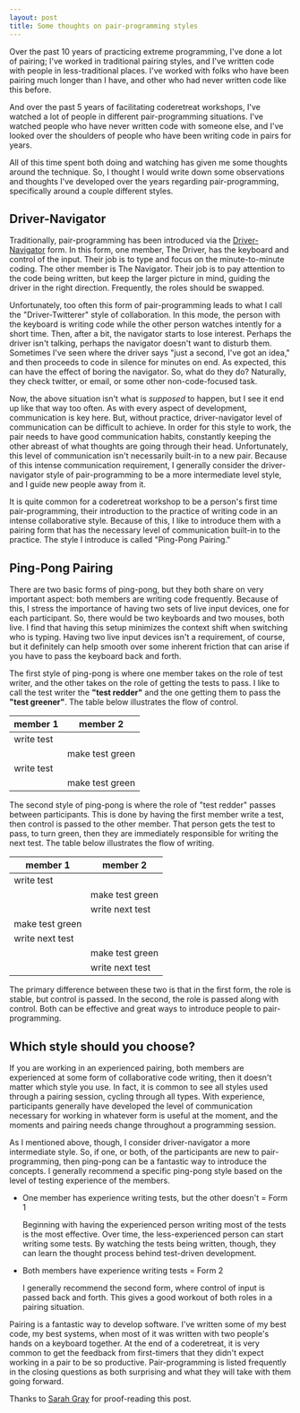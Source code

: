 ```yaml
---
layout: post
title: Some thoughts on pair-programming styles
---
```


Over the past 10 years of practicing extreme programming, I've done a lot of pairing; I've worked in traditional pairing styles, and I've written code with people in less-traditional places. I've worked with folks who have been pairing much longer than I have, and other who had never written code like this before.

And over the past 5 years of facilitating coderetreat workshops, I've watched a lot of people in different pair-programming situations. I've watched people who have never written code with someone else, and I've looked over the shoulders of people who have been writing code in pairs for years.

All of this time spent both doing and watching has given me some thoughts around the technique. So, I thought I would write down some observations and thoughts I've developed over the years regarding pair-programming, specifically around a couple different styles.

## Driver-Navigator

Traditionally, pair-programming has been introduced via the [Driver-Navigator](http://guide.agilealliance.org/guide/pairing.html) form. In this form, one member, The Driver, has the keyboard and control of the input. Their job is to type and focus on the minute-to-minute coding. The other member is The Navigator. Their job is to pay attention to the code being written, but keep the larger picture in mind, guiding the driver in the right direction. Frequently, the roles should be swapped.

Unfortunately, too often this form of pair-programming leads to what I call the "Driver-Twitterer" style of collaboration. In this mode, the person with the keyboard is writing code while the other person watches intently for a short time. Then, after a bit, the navigator starts to lose interest. Perhaps the driver isn't talking, perhaps the navigator doesn't want to disturb them. Sometimes I've seen where the driver says "just a second, I've got an idea," and then proceeds to code in silence for minutes on end. As expected, this can have the effect of boring the navigator. So, what do they do? Naturally, they check twitter, or email, or some other non-code-focused task.

Now, the above situation isn't what is *supposed* to happen, but I see it end up like that way too often. As with every aspect of development, communication is key here. But, without practice, driver-navigator level of communication can be difficult to achieve. In order for this style to work, the pair needs to have good communication habits, constantly keeping the other abreast of what thoughts are going through their head. Unfortunately, this level of communication isn't necessarily built-in to a new pair. Because of this intense communication requirement, I generally consider the driver-navigator style of pair-programming to be a more intermediate level style, and I guide new people away from it.

It is quite common for a coderetreat workshop to be a person's first time pair-programming, their introduction to the practice of writing code in an intense collaborative style. Because of this, I like to introduce them with a pairing form that has the necessary level of communication built-in to the practice. The style I introduce is called "Ping-Pong Pairing."

## Ping-Pong Pairing

There are two basic forms of ping-pong, but they both share on very important aspect: both members are writing code frequently. Because of this, I stress the importance of having two sets of live input devices, one for each participant. So, there would be two keyboards and two mouses, both live. I find that having this setup minimizes the context shift when switching who is typing. Having two live input devices isn't a requirement, of course, but it definitely can help smooth over some inherent friction that can arise if you have to pass the keyboard back and forth.

The first style of ping-pong is where one member takes on the role of test writer, and the other takes on the role of getting the tests to pass. I like to call the test writer the **"test redder"** and the one getting them to pass the **"test greener"**. The table below illustrates the flow of control.

| member 1   | member 2        |
| ---------- | --------------- |
| write test |                 |
|            | make test green |
| write test |                 |
|            | make test green |

The second style of ping-pong is where the role of "test redder" passes between participants. This is done by having the first member write a test, then control is passed to the other member. That person gets the test to pass, to turn green, then they are immediately responsible for writing the next test. The table below illustrates the flow of writing.

| member 1        | member 2        |
|-----------------|-----------------|
| write test      |                 |
|                 | make test green |
|                 | write next test |
| make test green |                 |
| write next test |                 |
|                 | make test green |
|                 | write next test |

The primary difference between these two is that in the first form, the role is stable, but control is passed. In the second, the role is passed along with control. Both can be effective and great ways to introduce people to pair-programming.

## Which style should you choose?

If you are working in an experienced pairing, both members are experienced at some form of collaborative code writing, then it doesn't matter which style you use. In fact, it is common to see all styles used through a pairing session, cycling through all types. With experience, participants generally have developed the level of communication necessary for working in whatever form is useful at the moment, and the moments and pairing needs change throughout a programming session.

As I mentioned above, though, I consider driver-navigator a more intermediate style. So, if one, or both, of the participants are new to pair-programming, then ping-pong can be a fantastic way to introduce the concepts. I generally recommend a specific ping-pong style based on the level of testing experience of the members.

* One member has experience writing tests, but the other doesn't = Form 1 

  Beginning with having the experienced person writing most of the tests is the most effective. Over time, the less-experienced person can start writing some tests. By watching the tests being written, though, they can learn the thought process behind test-driven development.

* Both members have experience writing tests = Form 2

  I generally recommend the second form, where control of input is passed back and forth. This gives a good workout of both roles in a pairing situation.

Pairing is a fantastic way to develop software. I've written some of my best code, my best systems, when most of it was written with two people's hands on a keyboard together. At the end of a coderetreat, it is very common to get the feedback from first-timers that they didn't expect working in a pair to be so productive. Pair-programming is listed frequently in the closing questions as both surprising and what they will take with them going forward.

Thanks to <a href="https://twitter.com/fablednet">Sarah Gray</a> for proof-reading this post.
